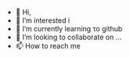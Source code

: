 - 👋 Hi, 
- 👀 I’m interested i
- 🌱 I’m currently learning  το github
- 💞️ I’m looking to collaborate on ...
- 📫 How to reach me  

<!---
TIMOS91/TIMOS91 is a ✨ special ✨ repository because its `README.md` (this file) appears on your GitHub profile.
You can click the Preview link to take a look at your changes.
--->
